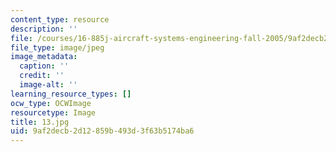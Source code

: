 ```yaml
---
content_type: resource
description: ''
file: /courses/16-885j-aircraft-systems-engineering-fall-2005/9af2decb2d12859b493d3f63b5174ba6_13.jpg
file_type: image/jpeg
image_metadata:
  caption: ''
  credit: ''
  image-alt: ''
learning_resource_types: []
ocw_type: OCWImage
resourcetype: Image
title: 13.jpg
uid: 9af2decb-2d12-859b-493d-3f63b5174ba6
---
```

